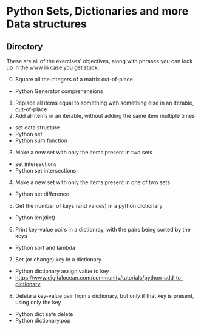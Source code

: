 # Python Sets, Dictionaries and more Data structures
## Directory
These are all of the exercises' objectives, along with phrases you can look up in the www in case you get stuck.

0. Square all the integers of a matrix out-of-place
- Python Generator comprehensions
1. Replace all items equal to something with something else in an iterable, out-of-place
2. Add all items in an iterable, without adding the same item multiple times
- set data structure
- Python set
- Python sum function
3. Make a new set with only the items present in two sets
- set intersections
- Python set intersections
4. Make a new set with only the items present in one of two sets
- Python set difference
5. Get the number of keys (and values) in a python dictionary
- Python len(dict)
6. Print key-value pairs in a dictionray, with the pairs being sorted by the keys
- Python sort and lambda
7. Set (or change) key in a dictionary
- Python dictionary assign value to key
- https://www.digitalocean.com/community/tutorials/python-add-to-dictionary
8. Delete a key-value pair from a dictionary, but only if that key is present, using only the key
- Python dict safe delete
- Python dictionary.pop

